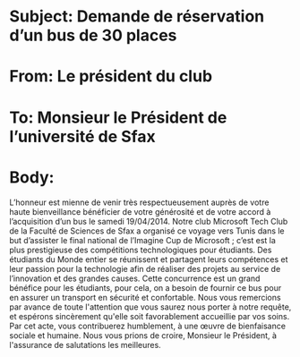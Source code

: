 ﻿# Subject: Demande de réservation d’un bus de 30 places
# From: Le président du club
# To: Monsieur le Président de l’université de Sfax
# Body:
L’honneur est mienne de venir très respectueusement auprès de votre haute bienveillance bénéficier de votre générosité et de votre accord à l’acquisition d’un bus le samedi 19/04/2014.
Notre club Microsoft Tech Club de la Faculté de Sciences de Sfax a organisé ce voyage vers Tunis dans le but d’assister le final national de l’Imagine Cup de Microsoft ; c’est est la plus prestigieuse des compétitions technologiques pour étudiants. Des étudiants du Monde entier se réunissent et partagent leurs compétences et leur passion pour la technologie afin de réaliser des projets au service de l’innovation et des grandes causes. Cette concurrence est un grand bénéfice pour les étudiants, pour cela, on a besoin de fournir ce bus pour en assurer un transport en sécurité et confortable.
Nous vous remercions par avance de toute l'attention que vous saurez nous porter à notre requête, et espérons sincèrement qu'elle soit favorablement accueillie par vos soins. Par cet acte, vous contribuerez humblement,  à une œuvre de bienfaisance sociale et humaine.
Nous vous prions de croire, Monsieur le Président, à l'assurance de salutations les meilleures.
